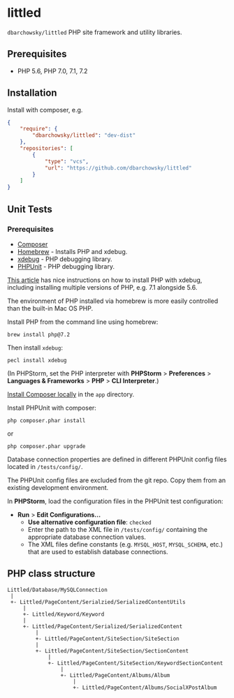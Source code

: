 # littled
`dbarchowsky/littled` PHP site framework and utility libraries.

## Prerequisites

* PHP 5.6, PHP 7.0, 7.1, 7.2

## Installation

Install with composer, e.g.

```json
{
	"require": {
		"dbarchowsky/littled": "dev-dist"
	},
	"repositories": [
		{
			"type": "vcs",
			"url": "https://github.com/dbarchowsky/littled"
		}
	]
}
```

## Unit Tests

### Prerequisites

* [Composer](https://getcomposer.org/download/)  
* [Homebrew](https://brew.sh/) - Installs PHP and xdebug.
* [xdebug](https://xdebug.org/) - PHP debugging library.
* [PHPUnit](https://phpunit.de/getting-started/phpunit-7.html) - PHP debugging library.

[This article](https://medium.com/@romaninsh/install-php-7-2-xdebug-on-macos-high-sierra-with-homebrew-july-2018-d7968fe7e8b8) has nice instructions on how to install PHP with xdebug, including installing multiple versions of PHP, e.g. 7.1 alongside 5.6.

The environment of PHP installed via homebrew is more easily controlled than the built-in Mac OS PHP.

Install PHP from the command line using homebrew:
```text
brew install php@7.2
```

Then install `xdebug`:
```text
pecl install xdebug
```

(In PHPStorm, set the PHP interpreter with **PHPStorm** > **Preferences** > **Languages & Frameworks** > **PHP** > **CLI Interpreter**.)

[Install Composer locally](https://getcomposer.org/download/) in the `app` directory.

Install PHPUnit with composer:
```$xslt
php composer.phar install
```
or 
```$xslt
php composer.phar upgrade
```

Database connection properties are defined in different PHPUnit config files located in `/tests/config/`. 

The PHPUnit config files are excluded from the git repo. Copy them from an existing development environment.

In **PHPStorm**, load the configuration files in the PHPUnit test configuration:
* **Run** > **Edit Configurations...**
  * **Use alternative configuration file**: `checked`
  * Enter the path to the XML file in `/tests/config/` containing the appropriate database connection values.
  * The XML files define constants (e.g. `MYSQL_HOST`, `MYSQL_SCHEMA`, etc.) that are used to establish database connections.
  
## PHP class structure

```text
Littled/Database/MySQLConnection
 |
 +- Littled/PageContent/Serialzied/SerializedContentUtils
     |
     +- Littled/Keyword/Keyword
     |
     +- Littled/PageContent/Serialized/SerializedContent
         |
         +- Littled/PageContent/SiteSection/SiteSection
         |
         +- Littled/PageContent/SiteSection/SectionContent
             |
             +- Littled/PageContent/SiteSection/KeywordSectionContent
                 |
                 +- Littled/PageContent/Albums/Album
                     |
                     +- Littled/PageContent/Albums/SocialXPostAlbum
```
